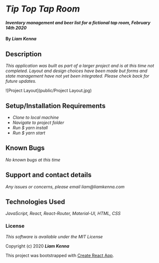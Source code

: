# _Tip Top Tap Room_

#### _Inventory management and beer list for a fictional tap room, February 14th 2020_

#### By _**Liam Kenna**_

## Description

_This application was built as part of a larger project and is at this time not completed. Layout and design choices have been made but forms and state management have not yet been integrated. Please check back for future updates._

![Project Layout](public/Project Layout.jpg)

## Setup/Installation Requirements

* _Clone to local machine_
* _Navigate to project folder_
* _Run $ yarn install_
* _Run $ yarn start_


## Known Bugs

_No known bugs at this time_

## Support and contact details

_Any issues or concerns, please email liam@liamkenna.com_

## Technologies Used

_JavaScript, React, React-Router, Material-UI, HTML, CSS_

### License

*This software is available under the MIT License*

Copyright (c) 2020 **_Liam Kenna_**

This project was bootstrapped with [Create React App](https://github.com/facebook/create-react-app).

